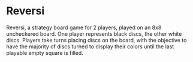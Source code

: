 Reversi
===
Reversi, a strategy board game for 2 players, played on an 8x8 uncheckered board. One player represents black discs, the other white discs. Players take turns placing discs on the board, with the objective to have the majority of discs turned to display their colors until the last playable empty square is filled.
